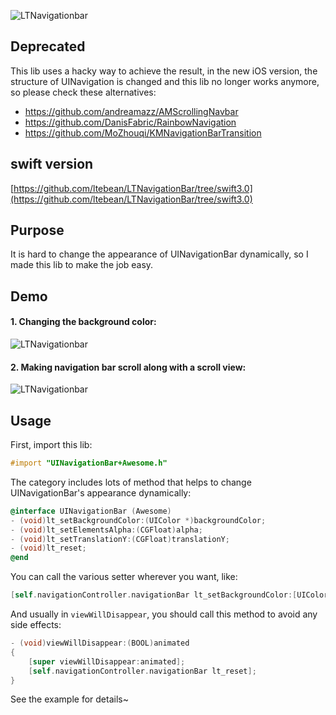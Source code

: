 ![LTNavigationbar](https://cocoapod-badges.herokuapp.com/v/LTNavigationBar/badge.png)


## Deprecated
This lib uses a hacky way to achieve the result, in the new iOS version, the structure of UINavigation is changed and this lib no longer works anymore, so please check these alternatives:

- https://github.com/andreamazz/AMScrollingNavbar
- https://github.com/DanisFabric/RainbowNavigation
- https://github.com/MoZhouqi/KMNavigationBarTransition


## swift version

[https://github.com/ltebean/LTNavigationBar/tree/swift3.0](https://github.com/ltebean/LTNavigationBar/tree/swift3.0)

## Purpose
It is hard to change the appearance of UINavigationBar dynamically, so I made this lib to make the job easy.


## Demo
#### 1. Changing the background color:
![LTNavigationbar](https://raw.githubusercontent.com/ltebean/LTNavigationBar/master/images/demo.gif)


#### 2. Making navigation bar scroll along with a scroll view:
![LTNavigationbar](https://raw.githubusercontent.com/ltebean/LTNavigationBar/master/images/demo2.gif)

## Usage

First, import this lib:
```objective-c
#import "UINavigationBar+Awesome.h"
```

The category includes lots of method that helps to change UINavigationBar's appearance dynamically:
```objective-c
@interface UINavigationBar (Awesome)
- (void)lt_setBackgroundColor:(UIColor *)backgroundColor;
- (void)lt_setElementsAlpha:(CGFloat)alpha;
- (void)lt_setTranslationY:(CGFloat)translationY;
- (void)lt_reset;
@end
```

You can call the various setter wherever you want, like:
```objective-c
[self.navigationController.navigationBar lt_setBackgroundColor:[UIColor blueColor]];
```

And usually in `viewWillDisappear`, you should call this method to avoid any side effects:
```objective-c
- (void)viewWillDisappear:(BOOL)animated
{
    [super viewWillDisappear:animated];
    [self.navigationController.navigationBar lt_reset];
}
```

See the example for details~ 
